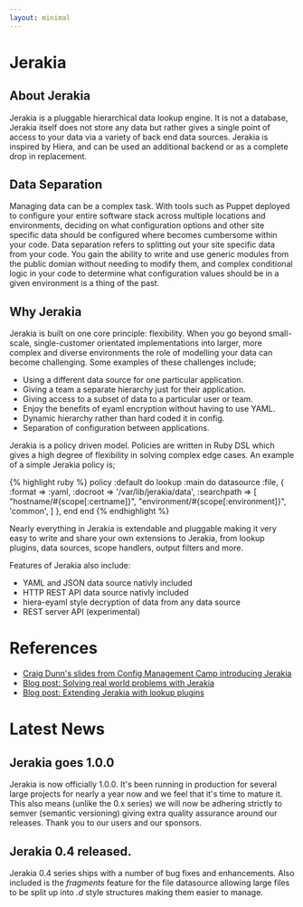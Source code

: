 ```yaml
---
layout: minimal
---
```


# Jerakia

## About Jerakia

Jerakia is a pluggable hierarchical data lookup engine.  It is not a database, Jerakia itself does not store any data but rather gives a single point of access to your data via a variety of back end data sources.   Jerakia is inspired by Hiera, and can be used an additional backend or as a complete drop in replacement. 

## Data Separation

Managing data can be a complex task.  With tools such as Puppet deployed to configure your entire software stack across multiple locations and environments, deciding on what configuration options and other site specific data should be configured where becomes cumbersome within your code.  Data separation refers to splitting out your site specific data from your code.  You gain the ability to write and use generic modules from the public domian without needing to modify them, and complex conditional logic in your code to determine what configuration values should be in a given environment is a thing of the past.

## Why Jerakia

Jerakia is built on one core principle: flexibility.  When you go beyond small-scale, single-customer orientated implementations into larger, more complex and diverse environments the role of modelling your data can become challenging.  Some examples of these challenges include;

* Using a different data source for one particular application.
* Giving a team a separate hierarchy just for their application.
* Giving access to a subset of data to a particular user or team.
* Enjoy the benefits of eyaml encryption without having to use YAML.
* Dynamic hierarchy rather than hard coded it in config.
* Separation of configuration between applications.

Jerakia is a policy driven model.  Policies are written in Ruby DSL which gives a high degree of flexibility in solving complex edge cases.  An example of a simple Jerakia policy is;

{% highlight ruby %}
policy :default do
  lookup :main do
    datasource :file, {
      :format => :yaml,
      :docroot => '/var/lib/jerakia/data',
      :searchpath => [
        "hostname/#{scope[:certname]}",
        "environment/#{scope[:environment]}",
        'common',
      ]
    },
  end
end
{% endhighlight %}     

Nearly everything in Jerakia is extendable and pluggable making it very easy to write and share your own extensions to Jerakia, from lookup plugins, data sources, scope handlers, output filters and more.


Features of Jerakia also include:

* YAML and JSON data source nativly included
* HTTP REST API data source nativly included
* hiera-eyaml style decryption of data from any data source
* REST server API (experimental)

# References

* [Craig Dunn's slides from Config Management Camp introducing Jerakia](http://www.slideshare.net/CraigDunn3/solving-real-world-data-problems-with-jerakia?qid=f858521d-cb0e-41a4-a1ce-cc42accbb726&v=&b=&from_search=1)
* [Blog post: Solving real world problems with Jerakia](http://www.craigdunn.org/2015/09/solving-real-world-problems-with-jerakia/)
* [Blog post: Extending Jerakia with lookup plugins](http://www.craigdunn.org/2015/09/extending-jerakia-with-lookup-plugins/)

# Latest News

## Jerakia goes 1.0.0

Jerakia is now officially 1.0.0.  It's been running in production for several large projects for nearly a year now and we feel that it's time to mature it.  This also means (unlike the 0.x series) we will now be adhering strictly to semver (semantic versioning) giving extra quality assurance around our releases.  Thank you to our users and our sponsors.


## Jerakia 0.4 released.

Jerakia 0.4 series ships with a number of bug fixes and enhancements.  Also included is the _fragments_ feature for the file datasource allowing large files to be split up into _.d_ style structures making them easier to manage.
